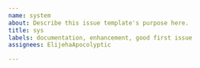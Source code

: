 ```yaml
---
name: system
about: Describe this issue template's purpose here.
title: sys
labels: documentation, enhancement, good first issue
assignees: ElijehaApocolyptic

---
```



